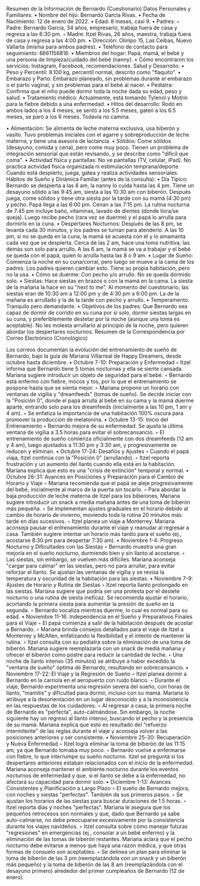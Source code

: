 Resumen de la Información de Bernardo (Cuestionario)
Datos Personales y Familiares:
• Nombre del hijo: Bernardo García Rivas.
• Fecha de Nacimiento: 12 de enero de 2022.
• Edad: 8 meses, casi 9.
• Padres:
    ◦ Padre: Bernardo Garcia, 34 años, empresario, trabaja fuera de casa y regresa a las 6:30 pm.
    ◦ Madre: Itzel Rivas, 26 años, maestra, trabaja fuera de casa y regresa a las 4:00 pm.
• Dirección: Olimpo 15, Las Ceibas, Nuevo Vallarta (misma para ambos padres).
• Teléfono de contacto para seguimiento: 8661156816.
• Miembros del hogar: Papá, mamá, el bebé y una persona de limpieza/cuidado del bebé (nanny).
• Cómo encontraron los servicios: Instagram, Facebook, recomendaciones.
Salud y Desarrollo:
• Peso y Percentil: 8.100 kg, percentil normal, descrito como "flaquito".
• Embarazo y Parto: Embarazo planeado, sin problemas durante el embarazo o el parto vaginal, y sin problemas para el bebé al nacer.
• Pediatra: Confirma que el niño puede dormir toda la noche dada su edad, peso y salud.
• Tratamiento médico: Actualmente, está tomando Tylenol y Motrin para la fiebre debido a una enfermedad.
• Hitos del desarrollo: Rodó en ambos lados a los 4 meses, se sentó a los 5.5 meses, gateó a los 6.5 meses, se paró a los 6 meses. Todavía no camina.


• Alimentación: Se alimenta de leche materna exclusiva, usa biberón y vasito. Tuvo problemas iniciales con el agarre y sobreproducción de leche materna, y tiene una asesora de lactancia.
• Sólidos: Come sólidos (desayuno, comida y cena), pero come muy poco. Tienen un problema de integración sensorial que están revisando, y se describe como "difícil que coma".
• Actividad física y pantallas: No ve pantallas (TV, celular, iPad). No practica actividad física organizada ni estimulación temprana/deporte. Cuando está despierto, juega, gatea y realiza actividades sensoriales.
Hábitos de Sueño y Dinámica Familiar (antes de la consulta):
• Día Típico: Bernardo se despierta a las 8 am, la nanny lo cuida hasta las 4 pm. Tiene un desayuno sólido a las 9:45 am, siesta a las 10:30 am con biberón. Después juega, come sólidos y tiene otra siesta por la tarde con su mamá (4:30 pm) y pecho. Papá llega a las 6:00 pm. Cenan a las 7:15 pm. La rutina nocturna de 7:45 pm incluye baño, vitaminas, lavado de dientes (donde llora/se queja). Luego recibe pecho (rara vez se duerme) y el papá lo arrulla para dormirlo en la cuna.
• Despertares Nocturnos: Después de las 8 pm, se levanta cada 30 minutos, y los padres se turnan para atenderlo. A las 10 pm, si no se queda en la cuna, la mamá se acuesta con él y lo amamanta cada vez que se despierta. Cerca de las 2 am, hace una toma nutritiva; las demás son solo para arrullo. A las 6 am, la mamá se va a trabajar y el bebé se queda con el papá, quien lo arrulla hasta las 8 o 9 am.
• Lugar de Sueño: Comienza la noche en su cuna/corral, pero luego se mueve a la cama de los padres. Los padres quieren cambiar esto. Tiene su propia habitación, pero no la usa.
• Cómo se duerme: Con pecho y/o arrullo. No se queda dormido solo.
• Siestas: Hace siestas en brazos o con la mamá en la cama. La siesta de la mañana la hace en su "next to me". Al momento del cuestionario, las siestas eran de 10:30 am a 12:00 pm y de 4:30 pm a 6:00 pm. La de la mañana es arrullado y la de la tarde con pecho y arrullo.
• Temperamento: Tranquilo pero demandante.
• Objetivos de los padres: Que Bernardo sea capaz de dormir de corrido en su cuna por sí solo, dormir siestas largas en su cuna, y preferiblemente destetar por la noche (aunque una toma es aceptable). No les molesta arrullarlo al principio de la noche, pero quieren abordar los despertares nocturnos.
Resumen de la Correspondencia por Correo Electrónico (Cronológico)


Los correos documentan la evolución del entrenamiento de sueño de Bernardo, bajo la guía de Mariana Villarreal de Happy Dreamers, desde octubre hasta diciembre.
• Octubre 7-10: Preparación y Enfermedad
    ◦ Itzel informa que Bernardo tiene 5 tomas nocturnas y ella se siente cansada. Mariana sugiere introducir un objeto de seguridad para el bebé.
    ◦ Bernardo está enfermo con fiebre, mocos y tos, por lo que el entrenamiento se pospone hasta que se sienta mejor.
    ◦ Mariana propone un horario con ventanas de vigilia y "dreamfeeds" (tomas de sueño). Se decide iniciar con la "Posición 0", donde el papá arrulla al bebé en su cama y la mamá duerme aparte, entrando solo para los dreamfeeds (inicialmente a las 10 pm, 1 am y 4 am).
    ◦ Se enfatiza la importancia de una habitación 100% oscura para promover la producción de melatonina.
• Octubre 13-15: Inicio del Entrenamiento
    ◦ Bernardo mejora de su enfermedad. Se ajusta la última ventana de vigilia a 3.5 horas para evitar el sobrecansancio.
    ◦ El entrenamiento de sueño comienza oficialmente con dos dreamfeeds (12 am y 4 am), luego ajustados a 11:30 pm y 3:30 am, y progresivamente se reducen y eliminan.
• Octubre 17-24: Desafíos y Ajustes
    ◦ Cuando el papá viaja, Itzel continúa con la "Posición 0" (arrullando).
    ◦ Itzel reporta frustración y un aumento del llanto cuando ella está en la habitación. Mariana explica que esto es una "crisis de extinción" temporal y normal.
• Octubre 26-31: Avances en Posiciones y Preparación para el Cambio de Horario y Viaje
    ◦ Mariana recomienda que el papá se aleje progresivamente del bebé, inicialmente al marco de la puerta sin tocarlo.
    ◦ Para abordar la baja producción de leche materna de Itzel para los biberones, Mariana sugiere introducir un snack a media mañana antes de una toma de biberón más pequeña.
    ◦ Se implementan ajustes graduales en el horario debido al cambio de horario de invierno, moviendo toda la rutina 20 minutos más tarde en días sucesivos.
    ◦ Itzel planea un viaje a Monterrey. Mariana aconseja pausar el entrenamiento durante el viaje y reanudar al regresar a casa. También sugiere intentar un horario más tardío para el sueño (ej., acostarse 8:30 pm para despertar 7:30 am).
• Noviembre 1-4: Progreso Nocturno y Dificultades con las Siestas
    ◦ Bernardo muestra una gran mejoría en el sueño nocturno, durmiendo bien y sin llanto al acostarse.
    ◦ Las siestas, sin embargo, se vuelven más difíciles. Mariana aconseja "cargar para calmar" en las siestas, pero no para arrullar, para evitar reforzar el llanto. Se ajustan las ventanas de vigilia y se revisa la temperatura y oscuridad de la habitación para las siestas.
• Noviembre 7-9: Ajustes de Horario y Rutina de Siestas
    ◦ Itzel reporta llanto prolongado en las siestas. Mariana sugiere que podría ser una protesta por el destete nocturno o una rutina de siesta ineficaz. Se recomienda ajustar el horario, acortando la primera siesta para aumentar la presión de sueño en la segunda.
    ◦ Bernardo vocaliza mientras duerme, lo cual es normal para su edad.
• Noviembre 11-16: Independencia en el Sueño y Preparativos Finales para el Viaje
    ◦ El papá comienza a salir de la habitación después de acostar a Bernardo.
    ◦ Mariana brinda consejos detallados para el viaje de Itzel a Monterrey y McAllen, enfatizando la flexibilidad y el intento de mantener la rutina.
    ◦ Itzel consulta con su pediatra sobre la eliminación de una toma de biberón. Mariana sugiere reemplazarla con un snack de media mañana y ofrecer el biberón como postre para reducir la cantidad de leche.
    ◦ Una noche de llanto intenso (35 minutos) se atribuye a haber excedido la "ventana de sueño" óptima de Bernardo, resultando en sobrecansancio.
• Noviembre 17-22: El Viaje y la Regresión de Sueño
    ◦ Itzel planea dormir a Bernardo en la carriola en el aeropuerto con ruido blanco.
    ◦ Durante el viaje, Bernardo experimenta una regresión severa del sueño, con horas de llanto, "mamitis" y dificultad para dormir, incluso con su mamá. Mariana lo atribuye a la desorientación en un lugar desconocido y a la inconsistencia en las respuestas de los cuidadores.
    ◦ Al regresar a casa, la primera noche de Bernardo es "perfecta", auto-calmándose. Sin embargo, la noche siguiente hay un regreso al llanto intenso, buscando el pecho y la presencia de su mamá. Mariana explica que esto es resultado del "refuerzo intermitente" de las reglas durante el viaje y aconseja volver a las posiciones anteriores y ser consistente.
• Noviembre 25-30: Recuperación y Nueva Enfermedad
    ◦ Itzel logra eliminar la toma de biberón de las 11:15 am, ya que Bernardo tomaba muy poco.
    ◦ Bernardo vuelve a enfermarse con fiebre, lo que interrumpe su sueño nocturno. Itzel se pregunta si los despertares anteriores estaban relacionados con el inicio de la enfermedad. Mariana aconseja mantener el ambiente nocturno durante los eventos nocturnos de enfermedad y que, si el llanto se debe a la enfermedad, no afectará su capacidad para dormir solo.
• Diciembre 1-13: Avances Consistentes y Planificación a Largo Plazo
    ◦ El sueño de Bernardo mejora, con noches y siestas "perfectas". También da sus primeros pasos.
    ◦ Se ajustan los horarios de las siestas para buscar duraciones de 1.5 horas.
    ◦ Itzel reporta días y noches "perfectas". Mariana le asegura que los pequeños retrocesos son normales y que, dado que Bernardo ya sabe auto-calmarse, no debe preocuparse excesivamente por la consistencia durante los viajes navideños.
    ◦ Itzel consulta sobre cómo manejar futuras "regresiones" en emergencias (ej., consolar a un bebé enfermo) y la eliminación de las tomas de biberón restantes. Mariana aclara que el pecho nocturno debe evitarse a menos que haya una razón médica, y que otras formas de consuelo son aceptables.
    ◦ Se delinea un plan para eliminar la toma de biberón de las 3 pm (reemplazándola con un snack y un biberón más pequeño) y la toma de biberón de las 8 am (reemplazándola con el desayuno primero) alrededor del primer cumpleaños de Bernardo (12 de enero).